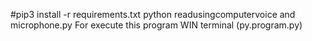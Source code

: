 #pip3  install -r requirements.txt
python readusingcomputervoice and  microphone.py
For execute this program WIN terminal (py.program.py)

